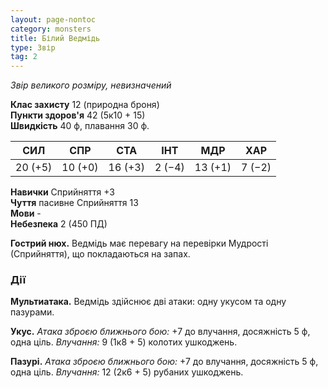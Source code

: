 ```yaml
---
layout: page-nontoc
category: monsters
title: Білий Ведмідь
type: Звір
tag: 2
---
```


_Звір великого розміру, невизначений_

**Клас захисту** 12 (природна броня)    
**Пункти здоров'я** 42 (5к10 + 15)    
**Швидкість** 40 ф, плавання 30 ф.

| СИЛ     | СПР     | СТА     | ІНТ    | МДР     | ХАР    |
| ------- | ------- | ------- | ------ | ------- | ------ |
| 20 (+5) | 10 (+0) | 16 (+3) | 2 (−4) | 13 (+1) | 7 (−2) |

**Навички** Сприйняття +3    
**Чуття** пасивне Сприйняття 13    
**Мови** -    
**Небезпека** 2 (450 ПД)

**Гострий нюх.** Ведмідь має перевагу на перевірки Мудрості (Сприйняття), що покладаються на запах.

### Дії
**Мультиатака.** Ведмідь здійснює дві атаки: одну укусом та одну пазурами.    

**Укус.** _Атака зброєю ближнього бою:_ +7 до влучання, досяжність 5 ф, одна ціль. _Влучання:_ 9 (1к8 + 5) колотих ушкоджень.    

**Пазурі.** _Атака зброєю ближнього бою:_ +7 до влучання, досяжність 5 ф, одна ціль. _Влучання:_ 12 (2к6 + 5) рубаних ушкоджень. 
